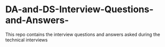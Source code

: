 # DA-and-DS-Interview-Questions-and-Answers-
This repo contains the interview questions and answers asked during the technical interviews
